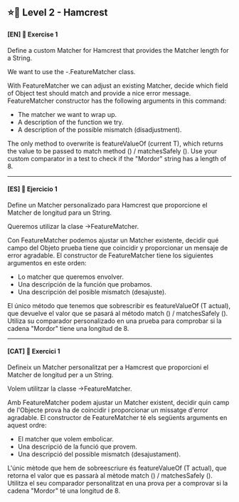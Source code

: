 ⭐🌟 Level 2 - Hamcrest
-
#### [EN] 📍 Exercise 1

Define a custom Matcher for Hamcrest that provides the Matcher length for a String.

We want to use the -.FeatureMatcher class.

With FeatureMatcher we can adjust an existing Matcher, decide which field of Object test should match
and provide a nice error message. FeatureMatcher constructor has the following arguments in
this command:

- The matcher we want to wrap up.
- A description of the function we try.
- A description of the possible mismatch (disadjustment).

The only method to overwrite is featureValueOf (current T), which returns the value to be passed to
match method () / matchesSafely (). Use your custom comparator in a test to check if
the "Mordor" string has a length of 8.

---

#### [ES] 📍 Ejercicio 1

Define un Matcher personalizado para Hamcrest que proporcione el Matcher de longitud para un String.

Queremos utilizar la clase ->FeatureMatcher.

Con FeatureMatcher podemos ajustar un Matcher existente, decidir qué campo del Objeto prueba tiene que coincidir
y proporcionar un mensaje de error agradable. El constructor de FeatureMatcher tiene los siguientes argumentos en
este orden:

- Lo matcher que queremos envolver.
- Una descripción de la función que probamos.
- Una descripción del posible mismatch (desajuste).

El único método que tenemos que sobrescribir es featureValueOf (T actual), que devuelve el valor que se pasará al
método match () / matchesSafely (). Utiliza su comparador personalizado en una prueba para comprobar si
la cadena "Mordor" tiene una longitud de 8.


---

#### [CAT] 📍 Exercici 1

Defineix un Matcher personalitzat per a Hamcrest que proporcioni el Matcher de longitud per a un String.

Volem utilitzar la classe ->FeatureMatcher.

Amb FeatureMatcher podem ajustar un Matcher existent, decidir quin camp de l'Objecte prova ha de coincidir
i proporcionar un missatge d'error agradable. El constructor de FeatureMatcher té els següents arguments en
aquest ordre:

- El matcher que volem embolicar.
- Una descripció de la funció que provem.
- Una descripció del possible mismatch (desajustament).

L'únic mètode que hem de sobreescriure és featureValueOf (T actual), que retorna el valor que es passarà al
mètode match () / matchesSafely (). Utilitza el seu comparador personalitzat en una prova per a comprovar si
la cadena "Mordor" té una longitud de 8.

